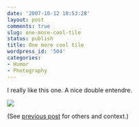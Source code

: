 ```yaml
---
date: '2007-10-12 10:53:28'
layout: post
comments: true
slug: one-more-cool-tile
status: publish
title: One more cool tile
wordpress_id: '504'
categories:
- Humor
- Photography
---
```


I really like this one. A nice double entendre.


![](http://www.phfactor.net/wp-pics/one-more-tile-wpa.jpg)


(See [previous post](http://www.phfactor.net/wp/2007/09/28/interesting-tiles/) for others and context.)
